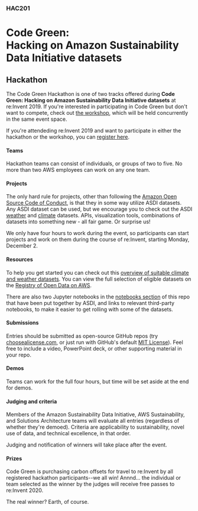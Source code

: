 ### HAC201
# Code Green:<br>Hacking on Amazon Sustainability Data Initiative datasets

## Hackathon

The Code Green Hackathon is one of two tracks offered during **Code Green: Hacking on Amazon Sustainability Data Initiative datasets** at re:Invent 2019. If you're interested in participating in Code Green but don't want to compete, check out [the workshop](https://github.com/awslabs/amazon-asdi/tree/master/code-green/workshop), which will be held concurrently in the same event space.

If you're attendeding re:Invent 2019 and want to participate in either the hackathon or the workshop, you can [register here](https://www.portal.reinvent.awsevents.com/connect/sessionDetail.ww?SESSION_ID=99788&csrftkn=3SUA-ISXO-ZSNY-YOY0-5EJH-E7K8-ASEI-D66U).

#### Teams

Hackathon teams can consist of individuals, or groups of two to five. No more than two AWS employees can work on any one team.

#### Projects

The only hard rule for projects, other than following the [Amazon Open Source Code of Conduct](https://aws.github.io/code-of-conduct.html), is that they in some way utilize ASDI datasets. Any ASDI dataset can be used, but we encourage you to check out the ASDI [weather](https://registry.opendata.aws/tag/weather/) and [climate](https://registry.opendata.aws/tag/climate/) datasets. APIs, visualization tools, combinations of datasets into something new - all fair game. Or surprise us!

We only have four hours to work during the event, so participants can start projects and work on them during the course of re:Invent, starting Monday, December 2.

#### Resources

To help you get started you can check out this [overview of suitable climate and weather datasets](https://github.com/awslabs/amazon-asdi/tree/master/code-green/datasets). You can view the full selection of eligible datasets on the [Registry of Open Data on AWS](https://registry.opendata.aws/tag/sustainability/).

There are also two Jupyter notebooks in the [notebooks section](https://github.com/awslabs/amazon-asdi/tree/master/code-green/notebooks) of this repo that have been put together by ASDI, and links to relevant third-party notebooks, to make it easier to get rolling with some of the datasets.

#### Submissions

Entries should be submitted as open-source GitHub repos (try [choosealicense.com](https://choosealicense.com/), or just run with GitHub's default [MIT License](https://choosealicense.com/licenses/mit/)). Feel free to include a video, PowerPoint deck, or other supporting material in your repo.


#### Demos

Teams can work for the full four hours, but time will be set aside at the end for demos.

#### Judging and criteria

Members of the Amazon Sustainability Data Initiative, AWS Sustainability, and Solutions Architecture teams will evaluate all entries (regardless of whether they're demoed). Criteria are applicability to sustainability, novel use of data, and technical excellence, in that order.

Judging and notification of winners will take place after the event.

#### Prizes

Code Green is purchasing carbon offsets for travel to re:Invent by all registered hackathon participants--we all win! Annnd... the individual or team selected as the winner by the judges will receive free passes to re:Invent 2020.

The real winner? Earth, of course.